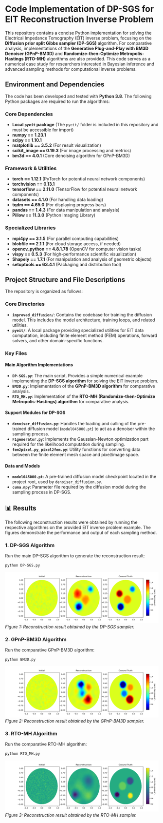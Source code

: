 # Code Implementation of DP-SGS for EIT Reconstruction Inverse Problem

This repository contains a concise Python implementation for solving the Electrical Impedance Tomography (EIT) inverse problem, 
focusing on the **Diffusion prior split Gibbs sampler (DP-SGS)** algorithm. For comparative analysis, 
implementations of the **Generative Plug-and-Play with BM3D Denoiser (GPnP-BM3D)** and **Randomize-then-Optimize Metropolis-Hastings (RTO-MH)** algorithms are also provided. 
This code serves as a numerical case study for researchers interested in Bayesian inference and advanced sampling methods for computational inverse problems.

## Environment and Dependencies

The code has been developed and tested with **Python 3.8**. The following Python packages are required to run the algorithms:

### Core Dependencies
- **Local `pyeit` package** (The `pyeit/` folder is included in this repository and must be accessible for import)
- **numpy == 1.23.1**
- **scipy == 1.10.1**
- **matplotlib == 3.5.2** (For result visualization)
- **scikit_image == 0.19.3** (For image processing and metrics)
- **bm3d == 4.0.1** (Core denoising algorithm for GPnP-BM3D)

### Framework & Utilities
- **torch == 1.12.1** (PyTorch for potential neural network components)
- **torchvision == 0.13.1**
- **tensorflow == 2.11.0** (TensorFlow for potential neural network components)
- **datasets == 4.1.0** (For handling data loading)
- **tqdm == 4.65.0** (For displaying progress bars)
- **pandas == 1.4.3** (For data manipulation and analysis)
- **Pillow == 11.3.0** (Python Imaging Library)

### Specialized Libraries
- **mpi4py == 3.1.5** (For parallel computing capabilities)
- **blobfile == 2.1.1** (For cloud storage access, if needed)
- **opencv_python == 4.8.1.78** (OpenCV for computer vision tasks)
- **vispy == 0.5.3** (For high-performance scientific visualization)
- **Shapely == 1.7.1** (For manipulation and analysis of geometric objects)
- **setuptools == 63.4.1** (Packaging and distribution tool)

## Project Structure and File Descriptions

The repository is organized as follows:

### Core Directories
- **`improved_diffusion/`**: Contains the codebase for training the diffusion model. This includes the model architecture, training loops, and related utilities.
- **`pyeit/`**: A local package providing specialized utilities for EIT data computation, including finite element method (FEM) operations, forward solvers, and other domain-specific functions.

### Key Files

#### Main Algorithm Implementations
- **`DP-SGS.py`**: The main script. Provides a simple numerical example implementing the **DP-SGS algorithm** for solving the EIT inverse problem.
- **`BM3D.py`**: Implementation of the **GPnP-BM3D algorithm** for comparative analysis.
- **`RTO_MH.py`**: Implementation of the **RTO-MH (Randomize-then-Optimize Metropolis-Hastings) algorithm** for comparative analysis.

#### Support Modules for DP-SGS
- **`denoiser_diffusion.py`**: Handles the loading and calling of the pre-trained diffusion model (`model045000.pt`) to act as a denoiser within the sampling process.
- **`F1generator.py`**: Implements the Gaussian-Newton optimization part required for the likelihood computation during sampling.
- **`fem2pixel.py`**, **`pixel2fem.py`**: Utility functions for converting data between the finite element mesh space and pixel/image space.

#### Data and Models
- **`model045000.pt`**: A pre-trained diffusion model checkpoint located in the project root, used by `denoiser_diffusion.py`.
- **`cuma.npy`**: Parameter file required by the diffusion model during the sampling process in DP-SGS.

## 📊 Results

The following reconstruction results were obtained by running the respective algorithms on the provided EIT inverse problem example. The figures demonstrate the performance and output of each sampling method.

### 1. DP-SGS Algorithm
Run the main DP-SGS algorithm to generate the reconstruction result:
```bash
python DP-SGS.py
```
![Reconstruction Result using DP-SGS](images/DP_SGS.png)
*Figure 1: Reconstruction result obtained by the DP-SGS sampler.*

### 2. GPnP-BM3D Algorithm
Run the comparative GPnP-BM3D algorithm:
```bash
python BM3D.py
```
![Reconstruction Result using DP-SGS](images/GPnP_BM3D.png)
*Figure 2: Reconstruction result obtained by the GPnP-BM3D sampler.*

### 3. RTO-MH Algorithm
Run the comparative RTO-MH algorithm:
```bash
python RTO_MH.py
```
![Reconstruction Result using DP-SGS](images/RTO_MH.png)
*Figure 3: Reconstruction result obtained by the RTO-MH sampler.*
